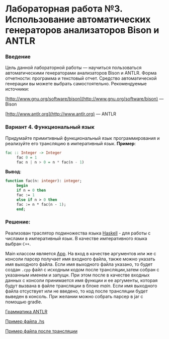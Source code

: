 # Лабораторная работа №3. Использование автоматических генераторов анализаторов Bison и ANTLR

### Введение
Цель данной лабораторной работы — научиться пользоваться
автоматическими генераторами анализаторов Bison и ANTLR.
Форма отчетности: программа и текстовый отчет. Средство
автоматической генерации вы можете выбрать самостоятельно.
Рекомендуемые источники:

[http://www.gnu.org/software/bison](http://www.gnu.org/software/bison) — Bison

[http://www.antlr.org](http://www.antlr.org) — ANTLR

### Вариант 4. Функциональный язык
Придумайте примитивный функциональный язык 
программирования и реализуйте его трансляцию в императивный
язык.
**Пример**:
```Haskell
fac :: Integer -> Integer
     fac 0 = 1
     fac n | n > 0 = n * fac(n - 1)
```
**Вывод**:
```Pascal
function fac(n: integer): integer;
     begin
     if n = 0 then
     fac := 1
     else if n > 0 then
     fac := n * fac(n - 1);
     end;
```

### Решение:
Реализован траслятор подмножества языка [Haskell](https://www.haskell.org/) - для работы с числами в императивный язык. В качестве императивного языка выбран `C++`.
 
Main классом является [App](src/main/kotlin/ru.itmo.chizhikov/App.kt). На вход в качестве аргументов или же с консоли парсер получает имя входного файла, также можно указать имя выходного файла. Если имя выходного файла указано, то будет создан `.cpp` файл с исходным кодом после трансляции,затем собран с указанным именем и запущн. При этом после в качестве входных данных с консоли принимается имя функции и ее аргументы, которая будут вызвана в файле трансляции в блоке _main_. Если имя выходного файла отсуствует или не введено, то код после трансляции будет выведен в консоль. При желании можно собрать парсер в jar с помощью gradle.

[Грамматика ANTLR](src/main/antlr/ru.itmo.chizhikov/HaskelMath.g4)

[Пример файла .hs](input.hs)

[Пример файла после трансляции](input.cpp)   
